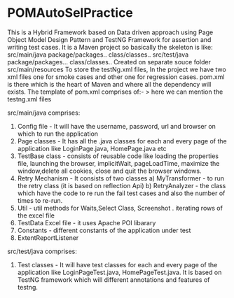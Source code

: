 # POMAutoSelPractice

This is a Hybrid Framework based on Data driven approach using Page Object Model Design Pattern  and TestNG Framework for assertion and writing test cases.
It is a Maven project so basically the skeleton is like:
      src/main/java
        package/packages..
          class/classes..
      src/test/java
        package/packages...
          class/classes..
 Created on separate souce folder
      src/main/resources
 To store the testNg.xml files, In the project we have two xml files one for smoke cases and other one for regression cases.
 pom.xml is there which is the heart of Maven and where all the dependency will exists. The template of pom.xml comprises of:-
 <project>
    <groupId></groupId>>
    <artifactId></artifactId>
    <version></version>
    <build>
        <plugins>
          <plugin>
            <pluginManagement>
              <suiteXmlFiles>
                <suiteXmlFile>
                  here we can mention the testng.xml files 
                  </suiteXmlFile>
                </suiteXmlFiles>
              </pluginManagement>
          </plugin>
        </plugins>
    </build>
 </project>
 
 src/main/java comprises:
  1. Config file - It will have the username, password, url and browser on which to run the application
  2. Page classes - It has all the .java classes for each and every page of the application like LoginPage.java, HomePage.java etc
  3. TestBase class - consists of reusable code like loading the properties file, launching the browser, implicitWait, pageLoadTime,          maximize the window,delete all cookies, close and quit the browser windows.
  4. Retry Mechanism - It consists of two classes 
                        a) MyTransformer - to run the retry class (it is based on reflection Api)
                        b) RetryAnalyzer - the class which have the code to re run the fail test cases and also the number of times to                                              re-run.
  5. Util - util methods for Waits,Select Class, Screenshot . iterating rows of the excel file
  6. TestData Excel file - it uses Apache POI libarary
  7. Constants - different constants of the application under test
  8. ExtentReportListener
  
  src/test/java comprises:
  1. Test classes - It will have test classes for each and every page of the application like LoginPageTest.java, HomePageTest.java. It                     is based on TestNG framework which will different annotations and features of testng.
      

